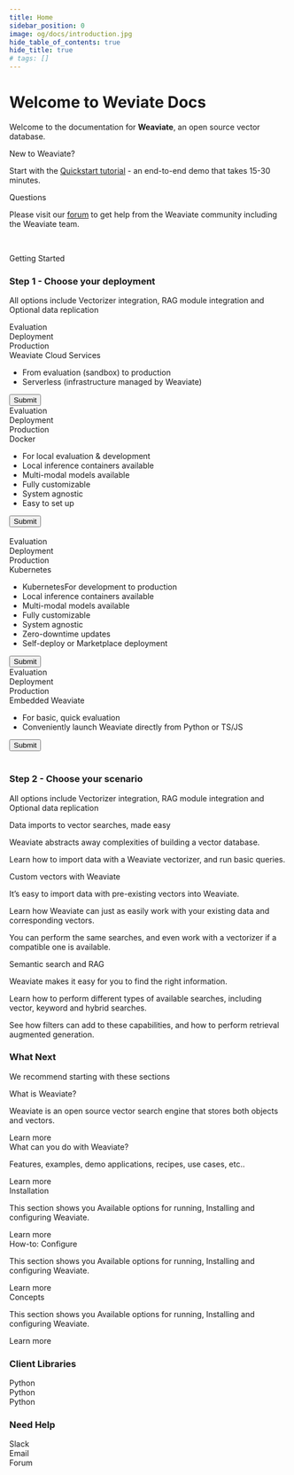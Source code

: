 ```yaml
---
title: Home
sidebar_position: 0
image: og/docs/introduction.jpg
hide_table_of_contents: true
hide_title: true
# tags: []
---
```


<div className = "docHome">

<h1 className = "docHeadText">Welcome to Weviate Docs</h1>

<p className ="docText">Welcome to the documentation for <b>Weaviate</b>, an open source 
vector database.</p>

<div className="welcomeSection">
<div className ="welcomeBox"> 
<div className = "welcomeHeader new"> New to Weaviate? </div>
<p>Start with the <a href="/quickstart/index.md">Quickstart tutorial</a> - an end-to-end demo that takes 15-30 minutes.</p>
</div>
<div className ="welcomeBox"> 
<div className = "welcomeHeader questions">Questions </div>
<p>Please visit our <a href="https://forum.weaviate.io/c/support/">forum</a> to get help from the Weaviate community including the Weaviate team.</p>
</div>
</div>
<br/>



<p className = "highLightText">Getting Started</p>

<h3 className = "docHeader">Step 1 - Choose your deployment</h3>
<p className ="docText">All options include Vectorizer integration, RAG module integration and Optional data replication</p>


<div className="deploySection">
<div className ="deployBox"> 
<div className ="tabContainer">
<div className ="deployTab">Evaluation</div>
<div className ="deployTab">Deployment</div>
<div className ="deployTab">Production</div>
</div>
<div className = "deployContent">
<div className = "deployHeader">Weaviate Cloud Services</div>
<ul className = "deployList">
<li>From evaluation (sandbox) to production</li>
<li>Serverless (infrastructure managed by Weaviate)</li>
</ul>
<button className = "deployButton">Submit</button>
</div>
</div>

<div className ="deployBox"> 
<div className ="tabContainer">
<div className ="deployTab">Evaluation</div>
<div className ="deployTab">Deployment</div>
<div className ="deployTab inactive">Production</div>
</div>
<div className = "deployContent">
<div className = "deployHeader docker">Docker</div>
<ul className = "deployList">
<li>For local evaluation & development</li>
<li>Local inference containers available</li>
<li>Multi-modal models available</li>
<li>Fully customizable</li>
<li>System agnostic</li>
<li>Easy to set up</li>
</ul>
<button className = "deployButton">Submit</button>
</div>
</div>




</div>
<br/>


<div className="deploySection">
<div className ="deployBox"> 
<div className ="tabContainer">
<div className ="deployTab inactive">Evaluation</div>
<div className ="deployTab">Deployment</div>
<div className ="deployTab">Production</div>
</div>
<div className = "deployContent">
<div className = "deployHeader kubernetes">Kubernetes</div>
<ul className = "deployList">
<li>KubernetesFor development to production</li>
<li>Local inference containers available</li>
<li>Multi-modal models available</li>
<li>Fully customizable</li>
<li>System agnostic</li>
<li>Zero-downtime updates</li>
<li>Self-deploy or Marketplace deployment</li>
</ul>
<button className = "deployButton">Submit</button>
</div>
</div>



<div className ="deployBox"> 
<div className ="tabContainer">
<div className ="deployTab">Evaluation</div>
<div className ="deployTab inactive">Deployment</div>
<div className ="deployTab inactive">Production</div>
</div>
<div className = "deployContent">
<div className = "deployHeader">Embedded Weaviate</div>
<ul className = "deployList">
<li>For basic, quick evaluation</li>
<li>Conveniently launch Weaviate directly from Python or TS/JS</li>
</ul>
<button className = "deployButton">Submit</button>
</div>
</div>




</div>
<br/>


<h3 className = "docHeader">Step 2 - Choose your scenario</h3>
<p className="docText">All options include Vectorizer integration, RAG module integration and Optional data replication</p>


<div className="deploySection scenario">

<div className="scenarioBox">

<div className="scenarioLogo data"></div>
<div className="scenarioText">
<span>Data imports to vector searches, made easy</span>

<p>Weaviate abstracts away complexities of building a vector database.</p>
<p>Learn how to import data with a Weaviate vectorizer, and run basic queries.</p>
</div>


</div>
<div className="scenarioBox">

<div className="scenarioLogo custom"></div>
<div className="scenarioText">
<span>Custom vectors with Weaviate</span>


<p>It’s easy to import data with pre-existing vectors into Weaviate.</p>
<p>Learn how Weaviate can just as easily work with your existing data and corresponding vectors.</p>
<p>You can perform the same searches, and even work with a vectorizer if a compatible one is available.</p>

</div>


</div>
<div className="scenarioBox">

<div className="scenarioLogo semantic"></div>
<div className="scenarioText">
<span>Semantic search and RAG</span>

<p>Weaviate makes it easy for you to find the right information.</p>
<p>Learn how to perform different types of available searches, including vector, keyword and hybrid searches.</p>
<p>See how filters can add to these capabilities, and how to perform retrieval augmented generation.</p>
</div>


</div>

</div>


<h3 className = "docHeader">What Next</h3>
<p className="docText">We recommend starting with these sections</p>


<div className="deploySection whatsNext"> 

<div className="whatnextBox">
<span>What is Weaviate?</span>
<p>Weaviate is an open source vector search engine that stores both objects and vectors.</p>
<div className= "wtLearn">Learn more</div>
</div>
<div className="whatnextBox">
<span>What can you do with Weaviate?</span>
<p>Features, examples, demo applications, recipes, use cases, etc..</p>
<div className= "wtLearn">Learn more</div>
</div>
<div className="whatnextBox small">
<span className="filters">Installation</span>
<p>This section shows you
Available options for running, 
Installing and configuring 
Weaviate.</p>
<div className= "wtLearn">Learn more</div>
</div>
<div className="whatnextBox small">
<span className="filters">How-to: Configure</span>
<p>This section shows you
Available options for running, 
Installing and configuring 
Weaviate.</p>
<div className= "wtLearn">Learn more</div>
</div>
<div className="whatnextBox small">
<span className="filters">Concepts</span>
<p>This section shows you
Available options for running, 
Installing and configuring 
Weaviate.</p>
<div className= "wtLearn">Learn more</div>
</div>

</div>



<div className="secondaryContent">
<h3>Client Libraries</h3>
<div className="secondaryTabs python">Python</div>
<div className="secondaryTabs python">Python</div>
<div className="secondaryTabs python">Python</div>
</div>


<div className="secondaryContent">
<h3>Need Help</h3>
<div className="secondaryTabs slack">Slack</div>
<div className="secondaryTabs email">Email</div>
<div className="secondaryTabs forum">Forum</div>
</div>


</div>